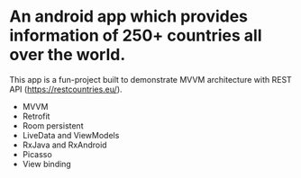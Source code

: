 
<h1>An android app which provides information of 250+ countries all over the world.</h1>

This app is a fun-project built to demonstrate MVVM architecture with REST API (https://restcountries.eu/).

<ul>
  <li>MVVM</li>
  <li>Retrofit</li>
  <li>Room persistent</li>
  <li>LiveData and ViewModels</li>
  <li>RxJava and RxAndroid</li>
  <li>Picasso</li>
  <li>View binding</li>
  
</ul>  

